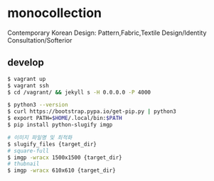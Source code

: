 # monocollection

Contemporary Korean Design:
Pattern,Fabric,Textile Design/Identity Consultation/Softerior

## develop

```zsh
$ vagrant up
$ vagrant ssh
$ cd /vagrant/ && jekyll s -H 0.0.0.0 -P 4000
```

```zsh
$ python3 --version
$ curl https://bootstrap.pypa.io/get-pip.py | python3
$ export PATH=$HOME/.local/bin:$PATH
$ pip install python-slugify imgp

# 이미지 파일명 및 최적화
$ slugify_files {target_dir}
# square-full
$ imgp -wracx 1500x1500 {target_dir}
# thubnail
$ imgp -wracx 610x610 {target_dir}
```

